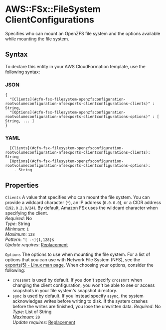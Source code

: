 # AWS::FSx::FileSystem ClientConfigurations<a name="aws-properties-fsx-filesystem-openzfsconfiguration-rootvolumeconfiguration-nfsexports-clientconfigurations"></a>

Specifies who can mount an OpenZFS file system and the options available while mounting the file system\.

## Syntax<a name="aws-properties-fsx-filesystem-openzfsconfiguration-rootvolumeconfiguration-nfsexports-clientconfigurations-syntax"></a>

To declare this entity in your AWS CloudFormation template, use the following syntax:

### JSON<a name="aws-properties-fsx-filesystem-openzfsconfiguration-rootvolumeconfiguration-nfsexports-clientconfigurations-syntax.json"></a>

```
{
  "[Clients](#cfn-fsx-filesystem-openzfsconfiguration-rootvolumeconfiguration-nfsexports-clientconfigurations-clients)" : String,
  "[Options](#cfn-fsx-filesystem-openzfsconfiguration-rootvolumeconfiguration-nfsexports-clientconfigurations-options)" : [ String, ... ]
}
```

### YAML<a name="aws-properties-fsx-filesystem-openzfsconfiguration-rootvolumeconfiguration-nfsexports-clientconfigurations-syntax.yaml"></a>

```
  [Clients](#cfn-fsx-filesystem-openzfsconfiguration-rootvolumeconfiguration-nfsexports-clientconfigurations-clients): String
  [Options](#cfn-fsx-filesystem-openzfsconfiguration-rootvolumeconfiguration-nfsexports-clientconfigurations-options): 
    - String
```

## Properties<a name="aws-properties-fsx-filesystem-openzfsconfiguration-rootvolumeconfiguration-nfsexports-clientconfigurations-properties"></a>

`Clients`  <a name="cfn-fsx-filesystem-openzfsconfiguration-rootvolumeconfiguration-nfsexports-clientconfigurations-clients"></a>
A value that specifies who can mount the file system\. You can provide a wildcard character \(`*`\), an IP address \(`0.0.0.0`\), or a CIDR address \(`192.0.2.0/24`\)\. By default, Amazon FSx uses the wildcard character when specifying the client\.   
*Required*: No  
*Type*: String  
*Minimum*: `1`  
*Maximum*: `128`  
*Pattern*: `^[ -~]{1,128}$`  
*Update requires*: [Replacement](https://docs.aws.amazon.com/AWSCloudFormation/latest/UserGuide/using-cfn-updating-stacks-update-behaviors.html#update-replacement)

`Options`  <a name="cfn-fsx-filesystem-openzfsconfiguration-rootvolumeconfiguration-nfsexports-clientconfigurations-options"></a>
The options to use when mounting the file system\. For a list of options that you can use with Network File System \(NFS\), see the [exports\(5\) \- Linux man page](https://linux.die.net/man/5/exports)\. When choosing your options, consider the following:  
+  `crossmnt` is used by default\. If you don't specify `crossmnt` when changing the client configuration, you won't be able to see or access snapshots in your file system's snapshot directory\.
+  `sync` is used by default\. If you instead specify `async`, the system acknowledges writes before writing to disk\. If the system crashes before the writes are finished, you lose the unwritten data\. 
*Required*: No  
*Type*: List of String  
*Maximum*: `20`  
*Update requires*: [Replacement](https://docs.aws.amazon.com/AWSCloudFormation/latest/UserGuide/using-cfn-updating-stacks-update-behaviors.html#update-replacement)